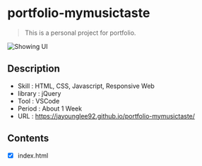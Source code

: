 # portfolio-mymusictaste

> This is a personal project for portfolio.

![Showing UI](/_info-img/info-mt-01.gif)

## Description
- Skill : HTML, CSS, Javascript, Responsive Web
- library : jQuery
- Tool : VSCode
- Period : About 1 Week
- URL : https://jayounglee92.github.io/portfolio-mymusictaste/

## Contents
- [x] index.html